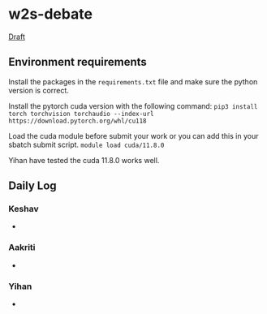 # w2s-debate


[Draft](https://www.overleaf.com/project/66e754e11c5ae7457ada36bb)

## Environment requirements
Install the packages in the `requirements.txt` file and make sure the python version is correct.

Install the pytorch cuda version with the following command:
`pip3 install torch torchvision torchaudio --index-url https://download.pytorch.org/whl/cu118`

Load the cuda module before submit your work or you can add this in your sbatch submit script.
`module load cuda/11.8.0`

Yihan have tested the cuda 11.8.0 works well.

## Daily Log
### Keshav
-
### Aakriti
-
### Yihan
-
